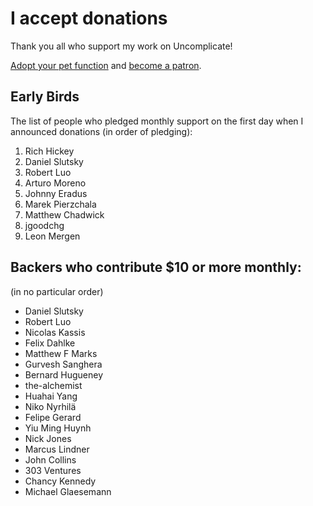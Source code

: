 # I accept donations

Thank you all who support my work on Uncomplicate!

[Adopt your pet function](https://dragan.rocks/articles/18/Patreon-Announcement-Adopt-a-Function) and [become a patron](https://patreon.com/draganrocks).

## Early Birds

The list of people who pledged monthly support on the first day when I announced donations
(in order of pledging):

1. Rich Hickey
2. Daniel Slutsky
3. Robert Luo
4. Arturo Moreno
5. Johnny Eradus
6. Marek Pierzchala
7. Matthew Chadwick
8. jgoodchg
9. Leon Mergen

## Backers who contribute $10 or more monthly:

(in no particular order)

- Daniel Slutsky
- Robert Luo
- Nicolas Kassis
- Felix Dahlke
- Matthew F Marks
- Gurvesh Sanghera
- Bernard Hugueney
- the-alchemist
- Huahai Yang
- Niko Nyrhilä
- Felipe Gerard
- Yiu Ming Huynh
- Nick Jones
- Marcus Lindner
- John Collins
- 303 Ventures
- Chancy Kennedy
- Michael Glaesemann
